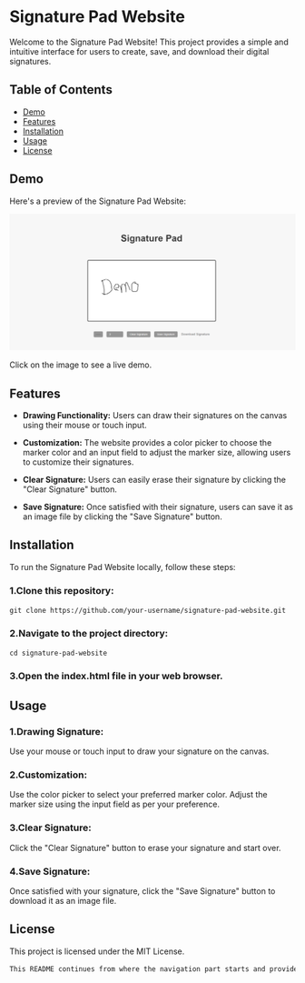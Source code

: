 
# Signature Pad Website

Welcome to the Signature Pad Website! This project provides a simple and intuitive interface for users to create, save, and download their digital signatures.

## Table of Contents

- [Demo](#demo)
- [Features](#features)
- [Installation](#installation)
- [Usage](#usage)
- [License](#license)

## Demo

Here's a preview of the Signature Pad Website:

[![Signature Pad Website Demo](img.png)](https://nagriksignature.netlify.app)

Click on the image to see a live demo.

## Features

- **Drawing Functionality:** Users can draw their signatures on the canvas using their mouse or touch input.
  
- **Customization:** The website provides a color picker to choose the marker color and an input field to adjust the marker size, allowing users to customize their signatures.
  
- **Clear Signature:** Users can easily erase their signature by clicking the "Clear Signature" button.
  
- **Save Signature:** Once satisfied with their signature, users can save it as an image file by clicking the "Save Signature" button.

## Installation
To run the Signature Pad Website locally, follow these steps:

### 1.Clone this repository:
```
git clone https://github.com/your-username/signature-pad-website.git
```
### 2.Navigate to the project directory:
```
cd signature-pad-website
```
### 3.Open the index.html file in your web browser.

## Usage
### 1.Drawing Signature:

Use your mouse or touch input to draw your signature on the canvas.
### 2.Customization:

Use the color picker to select your preferred marker color.
Adjust the marker size using the input field as per your preference.
### 3.Clear Signature:

Click the "Clear Signature" button to erase your signature and start over.
### 4.Save Signature:

Once satisfied with your signature, click the "Save Signature" button to download it as an image file.

## License
This project is licensed under the MIT License.
```bash
This README continues from where the navigation part starts and provides detailed instructions on how to install and use the Signature Pad Website. Adjust the content as needed for your specific project.
```
